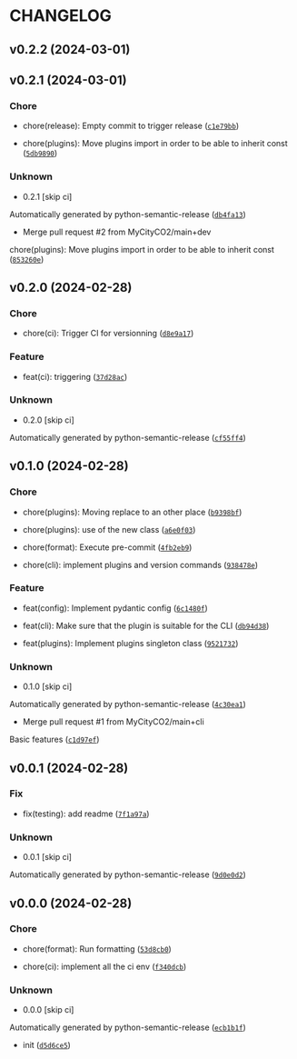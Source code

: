 # CHANGELOG



## v0.2.2 (2024-03-01)


## v0.2.1 (2024-03-01)

### Chore

* chore(release): Empty commit to trigger release ([`c1e79bb`](https://github.com/MyCityCO2/co2-cli/commit/c1e79bb3e66330bafca32e4eb8000afab8fd9e45))

* chore(plugins): Move plugins import in order to be able to inherit const ([`5db9890`](https://github.com/MyCityCO2/co2-cli/commit/5db98906b96a9ed604644031150d7b02334371e2))

### Unknown

* 0.2.1 [skip ci]

Automatically generated by python-semantic-release ([`db4fa13`](https://github.com/MyCityCO2/co2-cli/commit/db4fa13f8a86e6385b8fb1251effd937b787872c))

* Merge pull request #2 from MyCityCO2/main+dev

chore(plugins): Move plugins import in order to be able to inherit const ([`853260e`](https://github.com/MyCityCO2/co2-cli/commit/853260eeb57bb9580eb0a1df126cf0c04093dc2c))


## v0.2.0 (2024-02-28)

### Chore

* chore(ci): Trigger CI for versionning ([`d8e9a17`](https://github.com/MyCityCO2/co2-cli/commit/d8e9a17899379492c32a4e7bb8a031a06211e570))

### Feature

* feat(ci): triggering ([`37d28ac`](https://github.com/MyCityCO2/co2-cli/commit/37d28ac4d1144b04318b943a714a9520f89a9dbc))

### Unknown

* 0.2.0 [skip ci]

Automatically generated by python-semantic-release ([`cf55ff4`](https://github.com/MyCityCO2/co2-cli/commit/cf55ff4f6cdb92335a0690c867c108451e8d7600))


## v0.1.0 (2024-02-28)

### Chore

* chore(plugins): Moving replace to an other place ([`b9398bf`](https://github.com/MyCityCO2/co2-cli/commit/b9398bf932cb8b031de371f70e918f93060db26f))

* chore(plugins): use of the new class ([`a6e0f03`](https://github.com/MyCityCO2/co2-cli/commit/a6e0f032a35b1bddc8847b8b743cf590438386da))

* chore(format): Execute pre-commit ([`4fb2eb9`](https://github.com/MyCityCO2/co2-cli/commit/4fb2eb9745bbac8cd7a43656bc5df45feac427a1))

* chore(cli): implement plugins and version commands ([`938478e`](https://github.com/MyCityCO2/co2-cli/commit/938478e860f58c5325ba6b74ba88ba1fffa1b7a2))

### Feature

* feat(config): Implement pydantic config ([`6c1480f`](https://github.com/MyCityCO2/co2-cli/commit/6c1480fe04abf3d7970641e569c9c310d152bee2))

* feat(cli): Make sure that the plugin is suitable for the CLI ([`db94d38`](https://github.com/MyCityCO2/co2-cli/commit/db94d380d9dcbb1730696500b073cdcce149ba48))

* feat(plugins): Implement plugins singleton class ([`9521732`](https://github.com/MyCityCO2/co2-cli/commit/952173299401283de1c489ee8d83db593fa3cea6))

### Unknown

* 0.1.0 [skip ci]

Automatically generated by python-semantic-release ([`4c30ea1`](https://github.com/MyCityCO2/co2-cli/commit/4c30ea189e58f2c94815dfc18c8661d861c2efc9))

* Merge pull request #1 from MyCityCO2/main+cli

Basic features ([`c1d97ef`](https://github.com/MyCityCO2/co2-cli/commit/c1d97efad4df14646cc212c2d3784d620c049b58))


## v0.0.1 (2024-02-28)

### Fix

* fix(testing): add readme ([`7f1a97a`](https://github.com/MyCityCO2/co2-cli/commit/7f1a97ad24b86665ae2561902017213707feb252))

### Unknown

* 0.0.1 [skip ci]

Automatically generated by python-semantic-release ([`9d0e0d2`](https://github.com/MyCityCO2/co2-cli/commit/9d0e0d23984784e94ba30cc63beb0f240468b72c))


## v0.0.0 (2024-02-28)

### Chore

* chore(format): Run formatting ([`53d8cb0`](https://github.com/MyCityCO2/co2-cli/commit/53d8cb0d351e3848e0b8bc0bf7ee4f33185a8373))

* chore(ci): implement all the ci env ([`f340dcb`](https://github.com/MyCityCO2/co2-cli/commit/f340dcb9563092b71a5de381527b7acedf71bae1))

### Unknown

* 0.0.0 [skip ci]

Automatically generated by python-semantic-release ([`ecb1b1f`](https://github.com/MyCityCO2/co2-cli/commit/ecb1b1fc820af6f341239923ada5e624b500a71a))

* init ([`d5d6ce5`](https://github.com/MyCityCO2/co2-cli/commit/d5d6ce555abf8f0aed9e81ca71a8855de38d5fba))
